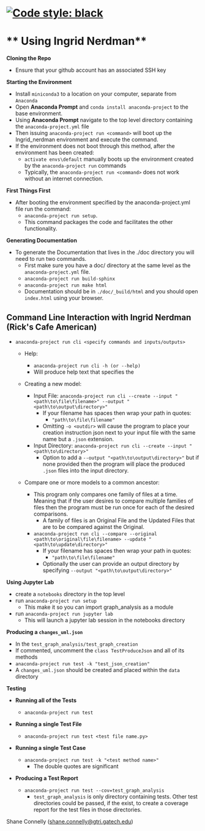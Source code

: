 [![Code style: black](https://img.shields.io/badge/code%20style-black-000000.svg)](https://github.com/python/black)
=======
# ** Using Ingrid Nerdman**

**Cloning the Repo**
* Ensure that your github account has an associated SSH key

**Starting the Environment**
* Install `miniconda3` to a location on your computer, separate from `Anaconda`
* Open **Anaconda Prompt** and `conda install anaconda-project` to the base environment.
* Using **Anaconda Prompt** navigate to the  top level directory containing the `anaconda-project.yml` file
* Then issuing `anaconda-project run <command>` will boot up the Ingrid_nerdman environment and execute the command.
* If the environment does not boot through this method, after the environment has been created:
    * `activate envs\default` manually boots up the environment created by the `anaconda-project run` commands
    * Typically, the `anaconda-project run <command>` does not work without an internet connection.

**First Things First**
* After booting the environment specified by the anaconda-project.yml file run the command:
    * `anaconda-project run setup`.
    * This command packages the code and facilitates the other functionality.

**Generating Documentation**
* To generate the Documentation that lives in the ./doc directory you will
need to run two commands.
    * First make sure you have a doc/ directory at the same level as the
    `anaconda-project.yml` file.
    * `anaconda-project run build-sphinx`
    * `anaconda-project run make html`
    * Documentation should be in `./doc/_build/html` and you should open
    `index.html` using your browser.

## **Command Line Interaction with Ingrid Nerdman (Rick's Cafe American)**
* `anaconda-project run cli <specify commands and inputs/outputs>`

    * Help:
        * `anaconda-project run cli -h (or --help)`
        * Will produce help text that specifies the

    * Creating a new model:
        * Input File: `anaconda-project run cli --create --input "<path\to\file\filename>" --output "<path\to\output\directory>"`
            * If your filename has spaces then wrap your path in quotes:
                * `"path\to\file\filename"`
            * Omitting `-o <outdir>` will cause the program to place your creation instruction json next to your input file with the same name but a `.json` extension.
        * Input Directory: `anaconda-project run cli --create --input "<path\to\directory>"`
            * Option to add a `--output "<path\to\output\directory>"` but if none provided then the program will place the produced `.json` files into the input directory.

    * Compare one or more models to a common ancestor:
        * This program only compares one family of files at a time. Meaning that if the user desires to compare multiple families of files then the program must be run once for each of the desired comparisons.
            * A family of files is an Original File and the Updated Files that are to be compared against the Original.
        * `anaconda-project run cli --compare --original <path\to\original\file\filename> --update "<path\to\update\directory>"`
            * If your filename has spaces then wrap your path in quotes:
                * `"path\to\file\filename"`
            * Optionally the user can provide an output directory by specifying `--output "<path\to\output\directory>"`

**Using Jupyter Lab**
* create a ```notebooks``` directory in the top level
* run ```anaconda-project run setup```
    * This make it so you can import graph_analysis as a module
* run ```anaconda-project run jupyter lab```
    * This will launch a jupyter lab session in the notebooks directory

**Producing a `changes_uml.json`**
* In the `test_graph_analysis/test_graph_creation`
* If commented, uncomment the `class TestProduceJson` and all of its methods
* `anaconda-project run test -k "test_json_creation"`
* A `changes_uml.json` should be created and placed within the `data` directory

**Testing**

* **Running all of the Tests**
    * `anaconda-project run test`

* **Running a single Test File**
    * `anaconda-project run test <test file name.py>`

* **Running a single Test Case**
    * `anaconda-project run test -k "<test method name>"`
        * The double quotes are significant

* **Producing a Test Report**
    * `anaconda-project run test --cov=test_graph_analysis`
        * `test_graph_analysis` is only directory containing tests. Other test directories could be passed, if the exist, to create a coverage report for the test files in those directories.

Shane Connelly (shane.connelly@gtri.gatech.edu)
